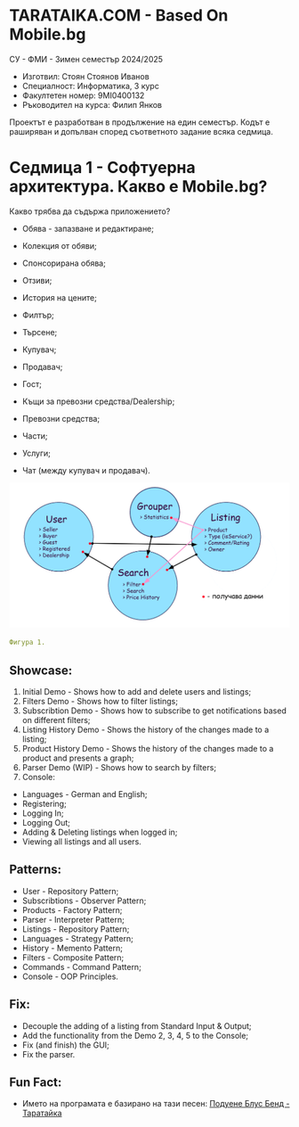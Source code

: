 # TARATAIKA.COM - Based On Mobile.bg

СУ - ФМИ - Зимен семестър 2024/2025
- Изготвил: Стоян Стоянов Иванов
- Специалност: Информатика, 3 курс
- Факултетен номер: 9MI0400132
- Ръководител на курса: Филип Янков

Проектът е разработван в продължение на един семестър. Кодът е раширяван и допълван според съответното задание всяка седмица.

# Седмица 1 - Софтуерна архитектура. Какво е Mobile.bg? 
Какво трябва да съдържа приложението?
- Обява - запазване и редактиране;
- Колекция от обяви;
- Спонсорирана обява;
- Отзиви;
- История на цените;

- Филтър;
- Търсене;

- Купувач;
- Продавач;
- Гост;
- Къщи за превозни средства/Dealership;

- Превозни средства;
- Части;
- Услуги;

- Чат (между купувач и продавач).

![Фигура 1.](https://github.com/stoyan-stunji/fmi-dp-mobilebg/blob/main/docs/diagram.png)
```yaml
Фигура 1.
```








## Showcase:
1. Initial Demo - Shows how to add and delete users and listings;
2. Filters Demo - Shows how to filter listings;
3. Subscribtion Demo - Shows how to subscribe to get notifications based on different filters;
4. Listing History Demo - Shows the history of the changes made to a listing;
5. Product History Demo - Shows the history of the changes made to a product and presents a graph;
6. Parser Demo (WIP) - Shows how to search by filters;
7. Console:
- Languages - German and English;
- Registering;
- Logging In;
- Logging Out;
- Adding & Deleting listings when logged in;
- Viewing all listings and all users.

## Patterns:
- User - Repository Pattern;
- Subscribtions - Observer Pattern;
- Products - Factory Pattern;
- Parser - Interpreter Pattern;
- Listings - Repository Pattern;
- Languages - Strategy Pattern;
- History - Memento Pattern;
- Filters - Composite Pattern;
- Commands - Command Pattern;
- Console - OOP Principles.

## Fix:
- Decouple the adding of a listing from Standard Input & Output;
- Add the functionality from the Demo 2, 3, 4, 5 to the Console;
- Fix (and finish) the GUI;
- Fix the parser.

## Fun Fact:
- Името на програмата е базирано на тази песен: [Подуене Блус Бенд - Таратайка](https://www.youtube.com/watch?v=EqRddn_Tq9w)
